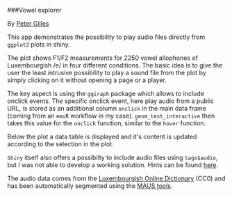 ###Vowel explorer

By [Peter Gilles](https://twitter.com/PeterGilles)

This app demonstrates the possibility to play audio files directly from `ggplot2` plots in shiny.

The plot shows F1/F2 measurements for 2250 vowel allophones of Luxembourgish /e/ in four different conditions. The basic idea is to give the user the least intrusive possibility to play a sound file from the plot by simply clicking on it without opening a page or a player.

The key aspect is using the `ggiraph` package which allows to include onclick events. The specific onclick event, here play audio from a public URL, is stored as an additional column `onclick` in the main data frame (coming from an `emuR` workflow in my case). `geom_text_interactive` then takes this value for the `onclick` function, similar to the `hover` function.

Below the plot a data table is displayed and it's content is updated according to the selection in the plot.

`Shiny` itself also offers a possibilty to include audio files using `tags$audio`, but I was not able to develop a working solution. Hints can be found [here](https://stackoverflow.com/questions/36205419/r-shiny-audio-playback/36207511#36207511).

The audio data comes from the [Luxembourgish Online Dictionary](https://github.com/spellchecker-lu/lod-audio-mirror) (CC0) and has been automatically segmented using the [MAUS tools](https://clarin.phonetik.uni-muenchen.de/BASWebServices/interface).